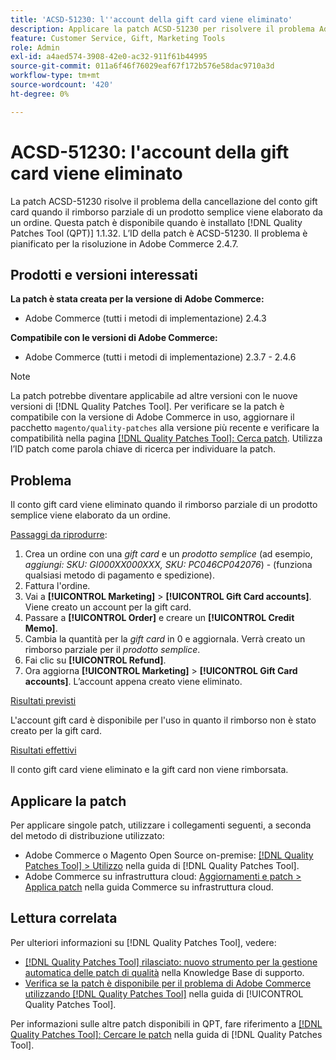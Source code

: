 ```yaml
---
title: 'ACSD-51230: l''account della gift card viene eliminato'
description: Applicare la patch ACSD-51230 per risolvere il problema Adobe Commerce in cui il conto gift card viene eliminato quando il rimborso parziale di un prodotto semplice viene elaborato da un ordine.
feature: Customer Service, Gift, Marketing Tools
role: Admin
exl-id: a4aed574-3908-42e0-ac32-911f61b44995
source-git-commit: 011a6f46f76029eaf67f172b576e58dac9710a3d
workflow-type: tm+mt
source-wordcount: '420'
ht-degree: 0%

---
```


# ACSD-51230: l&#39;account della gift card viene eliminato

La patch ACSD-51230 risolve il problema della cancellazione del conto gift card quando il rimborso parziale di un prodotto semplice viene elaborato da un ordine. Questa patch è disponibile quando è installato [!DNL Quality Patches Tool (QPT)] 1.1.32. L’ID della patch è ACSD-51230. Il problema è pianificato per la risoluzione in Adobe Commerce 2.4.7.

## Prodotti e versioni interessati

**La patch è stata creata per la versione di Adobe Commerce:**

* Adobe Commerce (tutti i metodi di implementazione) 2.4.3

**Compatibile con le versioni di Adobe Commerce:**

* Adobe Commerce (tutti i metodi di implementazione) 2.3.7 - 2.4.6

>[!NOTE]
>
>La patch potrebbe diventare applicabile ad altre versioni con le nuove versioni di [!DNL Quality Patches Tool]. Per verificare se la patch è compatibile con la versione di Adobe Commerce in uso, aggiornare il pacchetto `magento/quality-patches` alla versione più recente e verificare la compatibilità nella pagina [[!DNL Quality Patches Tool]: Cerca patch](https://experienceleague.adobe.com/tools/commerce-quality-patches/index.html?lang=it). Utilizza l’ID patch come parola chiave di ricerca per individuare la patch.

## Problema

Il conto gift card viene eliminato quando il rimborso parziale di un prodotto semplice viene elaborato da un ordine.

<u>Passaggi da riprodurre</u>:

1. Crea un ordine con una *gift card* e un *prodotto semplice* (ad esempio, *aggiungi: SKU: GI000XX000XXX, SKU: PC046CP042076*) - (funziona qualsiasi metodo di pagamento e spedizione).
1. Fattura l&#39;ordine.
1. Vai a **[!UICONTROL Marketing]** > **[!UICONTROL Gift Card accounts]**. Viene creato un account per la gift card.
1. Passare a **[!UICONTROL Order]** e creare un **[!UICONTROL Credit Memo]**.
1. Cambia la quantità per la *gift card* in 0 e aggiornala. Verrà creato un rimborso parziale per il *prodotto semplice*.
1. Fai clic su **[!UICONTROL Refund]**.
1. Ora aggiorna **[!UICONTROL Marketing]** > **[!UICONTROL Gift Card accounts]**. L’account appena creato viene eliminato.

<u>Risultati previsti</u>

L&#39;account gift card è disponibile per l&#39;uso in quanto il rimborso non è stato creato per la gift card.

<u>Risultati effettivi</u>

Il conto gift card viene eliminato e la gift card non viene rimborsata.

## Applicare la patch

Per applicare singole patch, utilizzare i collegamenti seguenti, a seconda del metodo di distribuzione utilizzato:

* Adobe Commerce o Magento Open Source on-premise: [[!DNL Quality Patches Tool] > Utilizzo](/help/tools/quality-patches-tool/usage.md) nella guida di [!DNL Quality Patches Tool].
* Adobe Commerce su infrastruttura cloud: [Aggiornamenti e patch > Applica patch](https://experienceleague.adobe.com/docs/commerce-cloud-service/user-guide/develop/upgrade/apply-patches.html?lang=it) nella guida Commerce su infrastruttura cloud.

## Lettura correlata

Per ulteriori informazioni su [!DNL Quality Patches Tool], vedere:

* [[!DNL Quality Patches Tool] rilasciato: nuovo strumento per la gestione automatica delle patch di qualità](https://experienceleague.adobe.com/it/docs/commerce-operations/tools/quality-patches-tool/quality-patches-tool-to-self-serve-quality-patches) nella Knowledge Base di supporto.
* [Verifica se la patch è disponibile per il problema di Adobe Commerce utilizzando  [!DNL Quality Patches Tool]](/help/tools/quality-patches-tool/patches-available-in-qpt/check-patch-for-magento-issue-with-magento-quality-patches.md) nella guida di [!UICONTROL Quality Patches Tool].


Per informazioni sulle altre patch disponibili in QPT, fare riferimento a [[!DNL Quality Patches Tool]: Cercare le patch](https://experienceleague.adobe.com/tools/commerce-quality-patches/index.html?lang=it) nella guida di [!DNL Quality Patches Tool].
